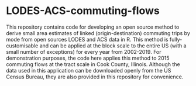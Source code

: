 # LODES-ACS-commuting-flows
This repository contains code for developing an open source method to derive small area estimates of linked (origin-destination) commuting trips by mode from open sources LODES and ACS data in R. This method is fully-customisable and can be applied at the block scale to the entire US (with a small number of exceptions) for every year from 2002-2019. For demonstration purposes, the code here applies this method to 2015 commuting flows at the tract scale in Cook County, Illinois. Although the data used in this application can be downloaded openly from the US Census Bureau, they are also provided in this repository for convenience.
